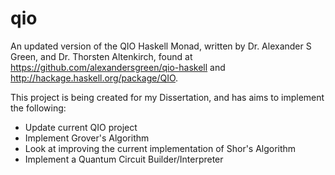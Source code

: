 # qio

An updated version of the QIO Haskell Monad, written by Dr. Alexander S Green, and Dr. Thorsten Altenkirch, found at https://github.com/alexandersgreen/qio-haskell and http://hackage.haskell.org/package/QIO. 

This project is being created for my Dissertation, and has aims to implement the following:
- Update current QIO project
- Implement Grover's Algorithm
- Look at improving the current implementation of Shor's Algorithm
- Implement a Quantum Circuit Builder/Interpreter
